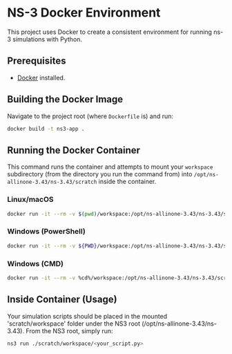 # NS-3 Docker Environment

This project uses Docker to create a consistent environment for running ns-3 simulations with Python.

## Prerequisites

*   [Docker](https://docs.docker.com/get-docker/) installed.

## Building the Docker Image

Navigate to the project root (where `Dockerfile` is) and run:

```bash
docker build -t ns3-app .
```

## Running the Docker Container

This command runs the container and attempts to mount your `workspace` subdirectory (from the directory you run the command from) into `/opt/ns-allinone-3.43/ns-3.43/scratch` inside the container.

### Linux/macOS
```bash
docker run -it --rm -v $(pwd)/workspace:/opt/ns-allinone-3.43/ns-3.43/scratch/workspace ns3-app
```

### Windows (PowerShell)
```bash
docker run -it --rm -v ${PWD}/workspace:/opt/ns-allinone-3.43/ns-3.43/scratch/workspace ns3-app
```

### Windows (CMD)
```bash
docker run -it --rm -v %cd%/workspace:/opt/ns-allinone-3.43/ns-3.43/scratch/workspace ns3-app
```



## Inside Container (Usage)

Your simulation scripts should be placed in the mounted 'scratch/workspace' folder under the NS3 root (/opt/ns-allinone-3.43/ns-3.43). From the NS3 root, simply run:
```bash
ns3 run ./scratch/workspace/<your_script.py>
```
